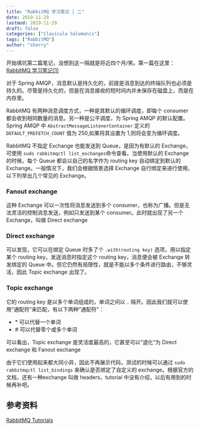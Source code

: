 ```yaml
---
title: "RabbitMQ 学习笔记 | 二" 
date: 2019-11-29
lastmod: 2019-11-29
draft: false
categories: ["Clavicula Salomonis"]
tags: ["RabbitMQ"]
author: "sherry"
---
```

开始填坑第二篇笔记，没想到这一隔就是将近四个月/笑。第一篇在这里：[RabbitMQ 学习笔记(1)](https://wanmei.ml/snow/post/study-note-of-rabbitmq-1/)

对于 Spring AMQP，消息默认是持久化的，前提是消息到达的终端队列也必须是持久的。尽管是持久化的，但是在消息接收的短时间内并未保存在磁盘上，而是在内存里。

RabbitMQ 有两种消息调度方式，一种是其默认的循环调度，即每个 consumer 都会收到相同数量的消息。另一种是公平调度，为 Spring AMQP 的默认配置。Spring AMQP 中 `AbstractMessageListenerContainer` 定义的 `DEFAULT_PREFETCH_COUNT` 值为 250,如果将其设置为 1,则将会变为循环调度。

<!--more-->

RabbitMQ 不指定 Exchange 也能发送到 Queue，是因为有默认的 Exchange，可使用 `sudo rabbitmqctl list_exchanges`命令查看。当使用默认的 Exchange 的时候，每个 Queue 都会以自己的名字作为 routing key 自动绑定到默认的 Exchange。一般情况下，我们会根据情景选择 Exchange 自行绑定来进行使用，以下列举出几个常见的 Exchange。

### Fanout exchange

这种 Exchange 可以一次性将消息发送到多个 consumer，也称为广播。但是无法灵活的控制消息发送，例如只发送到某个 consumer。此时就出现了另一个 Exchange，叫做 Direct exchange

### Direct exchange

可以发现，它可以在绑定 Queue 时多了个 `.with(routing key)` 选项，用以指定某个 routing key，发送消息时指定这个 routing key，消息便会被 Exchange 转发绑定的 Queue 中。但它仍然有局限性，就是不能以多个条件进行路由，不够灵活，因此 Topic exchange 出现了。

### Topic exchange

它的 routing key 是以多个单词组成的，单词之间以 `.` 隔开。因此我们就可以使用“通配符”来匹配，有以下两种“通配符”：

- \* 可以代替一个单词
- \# 可以代替零个或多个单词

可以看出，Topic exchange 是灵活度最高的，它甚至可以“退化”为 Direct exchange 和 Fanout exchange

由于它们使用起来都大同小异，因此不再展示代码，测试的时候可以通过 `sudo rabbitmqctl list_bindings` 来确认是否绑定了自定义的 exchange。根据官方的文档，还有一种exchange 叫做 headers，tutorial 中没有介绍，以后有用到的时候再补吧。

## 参考资料

[RabbitMQ Tutorials](https://www.rabbitmq.com/getstarted.html)
